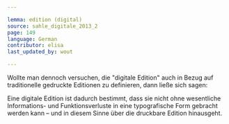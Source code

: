```yaml
---

lemma: edition (digital)
source: sahle_digitale_2013_2
page: 149
language: German
contributor: elisa
last_updated_by: wout

---
```


Wollte man dennoch versuchen, die "digitale Edition" auch in Bezug auf traditionelle gedruckte Editionen zu definieren, dann ließe sich sagen:

Eine digitale Edition ist dadurch bestimmt, dass sie nicht ohne wesentliche Informations- und Funktionsverluste in eine typografische Form gebracht werden kann – und in diesem Sinne über die druckbare Edition hinausgeht.
